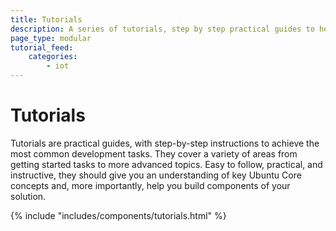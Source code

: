 ```yaml
---
title: Tutorials
description: A series of tutorials, step by step practical guides to help you achieve a variety of tasks from writing your first snap to building a node.js service.
page_type: modular
tutorial_feed:
    categories:
        - iot
---
```


# Tutorials

Tutorials are practical guides, with step-by-step instructions to achieve the most common development tasks. They cover a variety of areas from getting started tasks to more advanced topics. Easy to follow, practical, and instructive, they should give you an understanding of key Ubuntu Core concepts and, more importantly, help you build components of your solution.

{% include "includes/components/tutorials.html" %}
